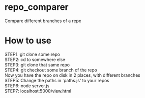 # repo_comparer
 Compare different branches of a repo

# How to use
STEP1: git clone some repo  
STEP2: cd to somewhere else  
STEP3: git clone that same repo  
STEP4: git checkout some branch of the repo  
Now you have the repo on disk in 2 places, with different branches  
STEP5: Change the paths in 'paths.js' to your repos    
STEP6: node server.js    
STEP7: localhost:5000/view.html  


